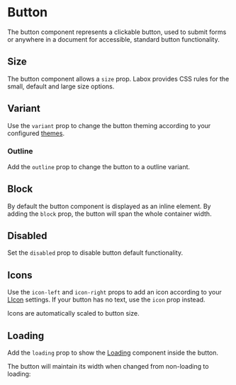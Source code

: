 # Button

The button component represents a clickable button, used to submit forms or anywhere in a document for accessible, standard button functionality.

<Snippet code="<LButton>Button</LButton>" />

## Size

The button component allows a `size` prop. Labox provides CSS rules for the small, default and large size options.

<Snippet :code="sizes" />

## Variant

Use the `variant` prop to change the button theming according to your configured [themes](/labox/configuration/themes/).

<Snippet :code="variants" />

### Outline

Add the `outline` prop to change the button to a outline variant.

<Snippet :code="outline" />

## Block

By default the button component is displayed as an inline element. By adding the `block` prop, the button will span the whole container width.

<Snippet code="<LButton block>I'm wide!</LButton>" />

## Disabled

Set the `disabled` prop to disable button default functionality.

<Snippet code="<LButton disabled>Can't click me!</LButton>" />

## Icons

Use the `icon-left` and `icon-right` props to add an icon according to your [LIcon](/labox/components/icon) settings. If your button has no text, use the `icon` prop instead.

<Snippet :code="icon" />

Icons are automatically scaled to button size.

## Loading

Add the `loading` prop to show the [Loading](/labox/components/loading) component inside the button.

<Snippet :code="loadingSnippet" />

The button will maintain its width when changed from non-loading to loading:

<Snippet :code="loadingSnippet2" />

<script lang="ts" setup>
import {ref} from 'vue';

const sizes = `
<div class="button-display">
  <LButton size="sm">Small Button</LButton>
  <LButton size="md">Default Button</LButton>
  <LButton size="lg">Large Button</LButton>
</div>
`

const variants = `
<div class="button-display">
  <LButton variant="primary">Primary</LButton>
  <LButton variant="secondary">Secondary</LButton>
  <LButton variant="error">Error</LButton>
  <LButton variant="success">Success</LButton>
</div>
`
const outline = `
<div class="button-display">
  <LButton variant="primary" outline>Primary</LButton>
  <LButton variant="secondary" outline>Secondary</LButton>
  <LButton variant="error" outline>Error</LButton>
  <LButton variant="success" outline>Success</LButton>
</div>
`

const icon = `
<div class="button-display">
  <LButton icon-left="box">Text</LButton>
  <LButton icon-right="mailbox">Text</LButton>
  <LButton icon="bounding-box-circles"></LButton>
</div>
`

const loadingSnippet = `
<template>
  <LButton :loading="loading">Loading</LButton>
</template>

<script>
export default {
  data() {
    return {
      loading: true
    }
  }
}
<\/script>
`

const loadingSnippet2 = `
<template>
  <LButton :loading="loading" @click="loading = !loading">Click me to toggle loading state!</LButton>
</template>

<script>
export default {
  data() {
    return {
      loading: false
    }
  }
}
<\/script>
`
</script>
